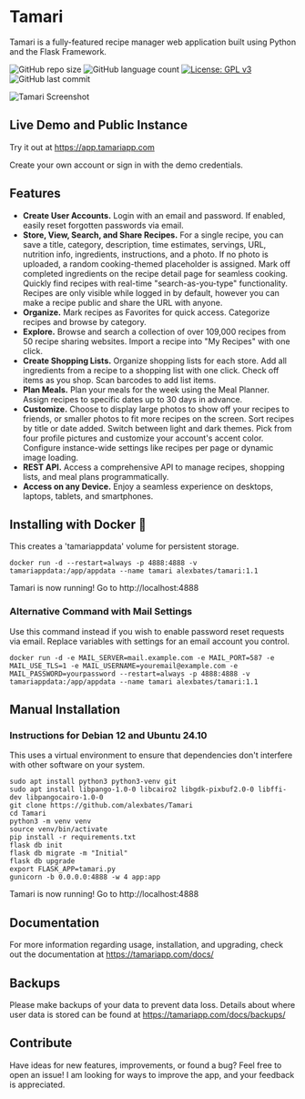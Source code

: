 # Tamari

Tamari is a fully-featured recipe manager web application built using Python and the Flask Framework. 

![GitHub repo size](https://img.shields.io/github/repo-size/alexbates/Tamari?style=plastic)
![GitHub language count](https://img.shields.io/github/languages/count/alexbates/Tamari?style=plastic)
[![License: GPL v3](https://img.shields.io/badge/License-GPLv3-blue.svg)](https://www.gnu.org/licenses/gpl-3.0) 
![GitHub last commit](https://img.shields.io/github/last-commit/alexbates/Tamari?color=red&style=plastic)

![Tamari Screenshot](https://tamariapp.com/images/mockup-tamari-desktop-smartphone.png)

## Live Demo and Public Instance

Try it out at https://app.tamariapp.com

Create your own account or sign in with the demo credentials.

## Features
- **Create User Accounts.** Login with an email and password. If enabled, easily reset forgotten passwords via email.
- **Store, View, Search, and Share Recipes.** For a single recipe, you can save a title, category, description, time estimates, servings, URL, nutrition info, ingredients, instructions, and a photo. If no photo is uploaded, a random cooking-themed placeholder is assigned. Mark off completed ingredients on the recipe detail page for seamless cooking. Quickly find recipes with real-time "search-as-you-type" functionality. Recipes are only visible while logged in by default, however you can make a recipe public and share the URL with anyone.
- **Organize.** Mark recipes as Favorites for quick access. Categorize recipes and browse by category.
- **Explore.** Browse and search a collection of over 109,000 recipes from 50 recipe sharing websites. Import a recipe into "My Recipes" with one click.
- **Create Shopping Lists.** Organize shopping lists for each store. Add all ingredients from a recipe to a shopping list with one click. Check off items as you shop. Scan barcodes to add list items.
- **Plan Meals.** Plan your meals for the week using the Meal Planner. Assign recipes to specific dates up to 30 days in advance.
- **Customize.** Choose to display large photos to show off your recipes to friends, or smaller photos to fit more recipes on the screen. Sort recipes by title or date added. Switch between light and dark themes. Pick from four profile pictures and customize your account's accent color. Configure instance-wide settings like recipes per page or dynamic image loading.
- **REST API.** Access a comprehensive API to manage recipes, shopping lists, and meal plans programmatically.
- **Access on any Device.** Enjoy a seamless experience on desktops, laptops, tablets, and smartphones.

## Installing with Docker 🐳
This creates a 'tamariappdata' volume for persistent storage.
```
docker run -d --restart=always -p 4888:4888 -v tamariappdata:/app/appdata --name tamari alexbates/tamari:1.1
```
Tamari is now running! Go to http://localhost:4888

### Alternative Command with Mail Settings
Use this command instead if you wish to enable password reset requests via email. Replace variables with settings for an email account you control.
```
docker run -d -e MAIL_SERVER=mail.example.com -e MAIL_PORT=587 -e MAIL_USE_TLS=1 -e MAIL_USERNAME=youremail@example.com -e MAIL_PASSWORD=yourpassword --restart=always -p 4888:4888 -v tamariappdata:/app/appdata --name tamari alexbates/tamari:1.1
```

## Manual Installation

### Instructions for Debian 12 and Ubuntu 24.10
This uses a virtual environment to ensure that dependencies don't interfere with other software on your system.
```
sudo apt install python3 python3-venv git
sudo apt install libpango-1.0-0 libcairo2 libgdk-pixbuf2.0-0 libffi-dev libpangocairo-1.0-0
git clone https://github.com/alexbates/Tamari
cd Tamari
python3 -m venv venv
source venv/bin/activate
pip install -r requirements.txt
flask db init
flask db migrate -m "Initial"
flask db upgrade
export FLASK_APP=tamari.py
gunicorn -b 0.0.0.0:4888 -w 4 app:app
```
Tamari is now running! Go to http://localhost:4888

## Documentation
For more information regarding usage, installation, and upgrading, check out the documentation at https://tamariapp.com/docs/

## Backups
Please make backups of your data to prevent data loss. Details about where user data is stored can be found at https://tamariapp.com/docs/backups/

## Contribute
Have ideas for new features, improvements, or found a bug? Feel free to open an issue! I am looking for ways to improve the app, and your feedback is appreciated.